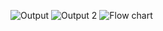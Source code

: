 ![Output](https://user-images.githubusercontent.com/89985207/132474142-7d444079-3391-4dc7-baf5-630428cbec73.jpeg)
![Output 2](https://user-images.githubusercontent.com/89985207/132474180-51dab3fb-04c2-48f7-85d6-9b293e8d18b7.jpeg)
![Flow chart](https://user-images.githubusercontent.com/89985207/132474200-19929dff-4542-49ce-a057-bd0b4def2a24.jpeg)
